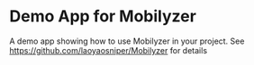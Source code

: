 Demo App for Mobilyzer
=============================

A demo app showing how to use Mobilyzer in your project. See https://github.com/laoyaosniper/Mobilyzer for details

